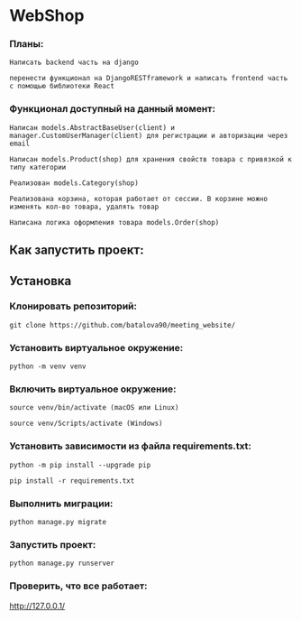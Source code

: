 # WebShop
### Планы: ###
```shell
Написать backend часть на django 
```
```shell
перенести функционал на DjangoRESTframework и написать frontend часть с помощью библиотеки React
```
### Функционал доступный на данный момент: ###
```shell
Написан models.AbstractBaseUser(client) и manager.CustomUserManager(client) для регистрации и авторизации через email
```
```shell
Написан models.Product(shop) для хранения свойств товара с привязкой к типу категории
```
```shell
Реализован models.Category(shop)
```
```shell
Реализована корзина, которая работает от сессии. В корзине можно изменять кол-во товара, удалять товар
```
```shell
Написана логика оформления товара models.Order(shop)
```


## Как запустить проект:

## Установка ##

### Клонировать репозиторий: ###
```shell
git clone https://github.com/batalova90/meeting_website/
```
### Установить виртуальное окружение: ###
```shell
python -m venv venv
```
### Включить виртуальное окружение: ###
```shell
source venv/bin/activate (macOS или Linux)
```
```shell
source venv/Scripts/activate (Windows)
```
### Установить зависимости из файла requirements.txt: ###
```shell
python -m pip install --upgrade pip
```
```shell
pip install -r requirements.txt
```

### Выполнить миграции: ###
```shell
python manage.py migrate
```
### Запустить проект: ###
```shell
python manage.py runserver
```
### Проверить, что все работает: ###
http://127.0.0.1/

